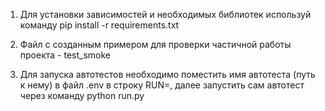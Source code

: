 
1. Для установки зависимостей и необходимых библиотек используй команду pip install -r requirements.txt

2. Файл с созданным примером для проверки частичной работы проекта - test_smoke

3. Для запуска автотестов необходимо поместить имя автотеста (путь к нему) в файл .env в строку RUN=, далее запустить сам автотест через команду python run.py 